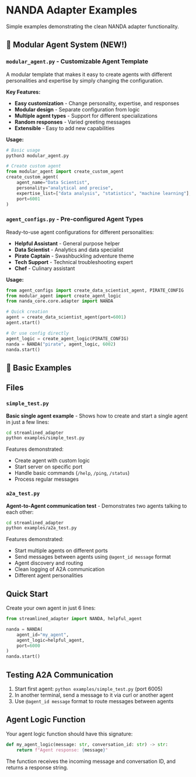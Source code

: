 # NANDA Adapter Examples

Simple examples demonstrating the clean NANDA adapter functionality.

## 🔧 Modular Agent System (NEW!)

### `modular_agent.py` - Customizable Agent Template
A modular template that makes it easy to create agents with different personalities and expertise by simply changing the configuration.

**Key Features:**
- **Easy customization** - Change personality, expertise, and responses
- **Modular design** - Separate configuration from logic  
- **Multiple agent types** - Support for different specializations
- **Random responses** - Varied greeting messages
- **Extensible** - Easy to add new capabilities

**Usage:**
```python
# Basic usage
python3 modular_agent.py

# Create custom agent
from modular_agent import create_custom_agent
create_custom_agent(
    agent_name="Data Scientist", 
    personality="analytical and precise",
    expertise_list=["data analysis", "statistics", "machine learning"],
    port=6001
)
```

### `agent_configs.py` - Pre-configured Agent Types  
Ready-to-use agent configurations for different personalities:

- **Helpful Assistant** - General purpose helper
- **Data Scientist** - Analytics and data specialist
- **Pirate Captain** - Swashbuckling adventure theme  
- **Tech Support** - Technical troubleshooting expert
- **Chef** - Culinary assistant

**Usage:**
```python
from agent_configs import create_data_scientist_agent, PIRATE_CONFIG
from modular_agent import create_agent_logic
from nanda_core.core.adapter import NANDA

# Quick creation
agent = create_data_scientist_agent(port=6001)
agent.start()

# Or use config directly  
agent_logic = create_agent_logic(PIRATE_CONFIG)
nanda = NANDA("pirate", agent_logic, 6002)
nanda.start()
```

## 📝 Basic Examples

## Files

### `simple_test.py`
**Basic single agent example** - Shows how to create and start a single agent in just a few lines:

```bash
cd streamlined_adapter
python examples/simple_test.py
```

Features demonstrated:
- Create agent with custom logic
- Start server on specific port  
- Handle basic commands (`/help`, `/ping`, `/status`)
- Process regular messages

### `a2a_test.py`
**Agent-to-Agent communication test** - Demonstrates two agents talking to each other:

```bash
cd streamlined_adapter  
python examples/a2a_test.py
```

Features demonstrated:
- Start multiple agents on different ports
- Send messages between agents using `@agent_id message` format
- Agent discovery and routing
- Clean logging of A2A communication
- Different agent personalities

## Quick Start

Create your own agent in just 6 lines:

```python
from streamlined_adapter import NANDA, helpful_agent

nanda = NANDA(
    agent_id="my_agent",
    agent_logic=helpful_agent,
    port=6000
)
nanda.start()
```

## Testing A2A Communication

1. Start first agent: `python examples/simple_test.py` (port 6005)
2. In another terminal, send a message to it via curl or another agent
3. Use `@agent_id message` format to route messages between agents

## Agent Logic Function

Your agent logic function should have this signature:

```python
def my_agent_logic(message: str, conversation_id: str) -> str:
    return f"Agent response: {message}"
```

The function receives the incoming message and conversation ID, and returns a response string.
